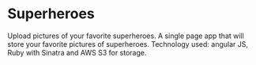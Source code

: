 Superheroes
==========
Upload pictures of your favorite superheroes.
A single page app that will store your favorite pictures of superheroes.
Technology used: angular JS, Ruby with Sinatra and AWS S3 for storage.

